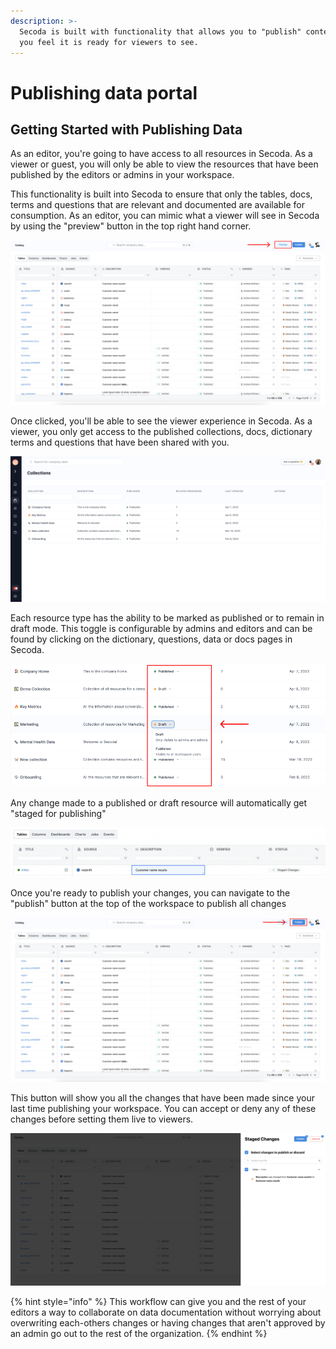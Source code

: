 ```yaml
---
description: >-
  Secoda is built with functionality that allows you to "publish" content once
  you feel it is ready for viewers to see.
---
```


# Publishing data portal

## **Getting Started with Publishing Data** <a href="#h_3a4bfd6458" id="h_3a4bfd6458"></a>

As an editor, you're going to have access to all resources in Secoda. As a viewer or guest, you will only be able to view the resources that have been published by the editors or admins in your workspace.&#x20;

This functionality is built into Secoda to ensure that only the tables, docs, terms and questions that are relevant and documented are available for consumption. As an editor, you can mimic what a viewer will see in Secoda by using the "preview" button in the top right hand corner.

![](<../.gitbook/assets/Group 822 (1).png>)

Once clicked, you'll be able to see the viewer experience in Secoda. As a viewer, you only get access to the published collections, docs, dictionary terms and questions that have been shared with you.&#x20;

![](<../.gitbook/assets/Screen Shot 2022-04-09 at 1.13.44 PM.png>)

Each resource type has the ability to be marked as published or to remain in draft mode. This toggle is configurable by admins and editors and can be found by clicking on the dictionary, questions, data or docs pages in Secoda.

![](<../.gitbook/assets/Group 587 (1).png>)

Any change made to a published or draft resource will automatically get "staged for publishing"&#x20;

![](<../.gitbook/assets/Screen Shot 2022-08-10 at 10.19.54 AM.png>)

Once you're ready to publish your changes, you can navigate to the "publish" button at the top of the workspace to publish all changes

![](<../.gitbook/assets/Group 823.png>)

This button will show you all the changes that have been made since your last time publishing your workspace. You can accept or deny any of these changes before setting them live to viewers.

![](<../.gitbook/assets/Screen Shot 2022-08-10 at 10.29.52 AM.png>)

{% hint style="info" %}
This workflow can give you and the rest of your editors a way to collaborate on data documentation without worrying about overwriting each-others changes or having changes that aren't approved by an admin go out to the rest of the organization.&#x20;
{% endhint %}
